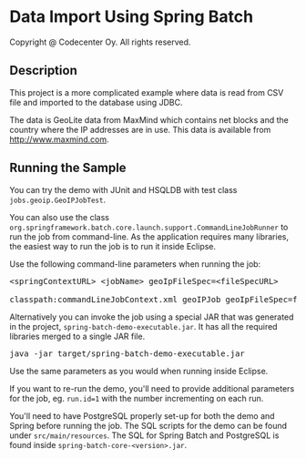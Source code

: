 Data Import Using Spring Batch
==============================
Copyright @ Codecenter Oy. All rights reserved.

Description
-----------

This project is a more complicated example where data is read from CSV file and 
imported to the database using JDBC.

The data is GeoLite data from MaxMind which contains net blocks and the country 
where the IP addresses are in use. This data is available from 
<http://www.maxmind.com>.

Running the Sample
------------------

You can try the demo with JUnit and HSQLDB with test class 
`jobs.geoip.GeoIPJobTest`.

You can also use the class 
`org.springframework.batch.core.launch.support.CommandLineJobRunner` to run the 
job from command-line. As the application requires many libraries, the easiest 
way to run the job is to run it inside Eclipse.

Use the following command-line parameters when running the job:

<pre>
&lt;springContextURL&gt; &lt;jobName&gt; geoIpFileSpec=&lt;fileSpecURL&gt;

classpath:commandLineJobContext.xml geoIPJob geoIpFileSpec=file:src/test/resources/jobs/geoip/*.csv
</pre>

Alternatively you can invoke the job using a special JAR that was generated in 
the project, `spring-batch-demo-executable.jar`. It has all the required 
libraries merged to a single JAR file.

<pre>
java -jar target/spring-batch-demo-executable.jar 
</pre>

Use the same parameters as you would when running inside Eclipse.

If you want to re-run the demo, you'll need to provide additional parameters
for the job, eg. `run.id=1` with the number incrementing on each run.

You'll need to have PostgreSQL properly set-up for both the demo and 
Spring before running the job. The SQL scripts for the demo can be found
under `src/main/resources`. The SQL for Spring Batch and PostgreSQL is 
found inside `spring-batch-core-<version>.jar`.
